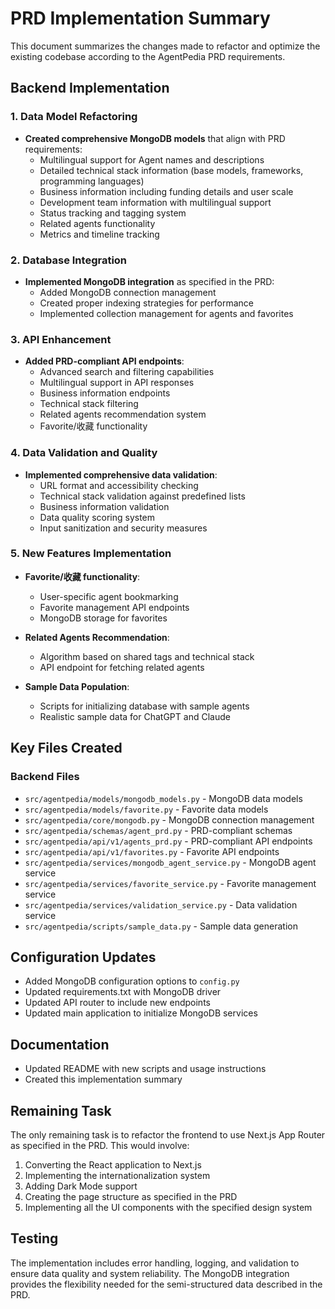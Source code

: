 # PRD Implementation Summary

This document summarizes the changes made to refactor and optimize the existing codebase according to the AgentPedia PRD requirements.

## Backend Implementation

### 1. Data Model Refactoring

- **Created comprehensive MongoDB models** that align with PRD requirements:
  - Multilingual support for Agent names and descriptions
  - Detailed technical stack information (base models, frameworks, programming languages)
  - Business information including funding details and user scale
  - Development team information with multilingual support
  - Status tracking and tagging system
  - Related agents functionality
  - Metrics and timeline tracking

### 2. Database Integration

- **Implemented MongoDB integration** as specified in the PRD:
  - Added MongoDB connection management
  - Created proper indexing strategies for performance
  - Implemented collection management for agents and favorites

### 3. API Enhancement

- **Added PRD-compliant API endpoints**:
  - Advanced search and filtering capabilities
  - Multilingual support in API responses
  - Business information endpoints
  - Technical stack filtering
  - Related agents recommendation system
  - Favorite/收藏 functionality

### 4. Data Validation and Quality

- **Implemented comprehensive data validation**:
  - URL format and accessibility checking
  - Technical stack validation against predefined lists
  - Business information validation
  - Data quality scoring system
  - Input sanitization and security measures

### 5. New Features Implementation

- **Favorite/收藏 functionality**:
  - User-specific agent bookmarking
  - Favorite management API endpoints
  - MongoDB storage for favorites

- **Related Agents Recommendation**:
  - Algorithm based on shared tags and technical stack
  - API endpoint for fetching related agents

- **Sample Data Population**:
  - Scripts for initializing database with sample agents
  - Realistic sample data for ChatGPT and Claude

## Key Files Created

### Backend Files
- `src/agentpedia/models/mongodb_models.py` - MongoDB data models
- `src/agentpedia/models/favorite.py` - Favorite data models
- `src/agentpedia/core/mongodb.py` - MongoDB connection management
- `src/agentpedia/schemas/agent_prd.py` - PRD-compliant schemas
- `src/agentpedia/api/v1/agents_prd.py` - PRD-compliant API endpoints
- `src/agentpedia/api/v1/favorites.py` - Favorite API endpoints
- `src/agentpedia/services/mongodb_agent_service.py` - MongoDB agent service
- `src/agentpedia/services/favorite_service.py` - Favorite management service
- `src/agentpedia/services/validation_service.py` - Data validation service
- `src/agentpedia/scripts/sample_data.py` - Sample data generation

## Configuration Updates

- Added MongoDB configuration options to `config.py`
- Updated requirements.txt with MongoDB driver
- Updated API router to include new endpoints
- Updated main application to initialize MongoDB services

## Documentation

- Updated README with new scripts and usage instructions
- Created this implementation summary

## Remaining Task

The only remaining task is to refactor the frontend to use Next.js App Router as specified in the PRD. This would involve:

1. Converting the React application to Next.js
2. Implementing the internationalization system
3. Adding Dark Mode support
4. Creating the page structure as specified in the PRD
5. Implementing all the UI components with the specified design system

## Testing

The implementation includes error handling, logging, and validation to ensure data quality and system reliability. The MongoDB integration provides the flexibility needed for the semi-structured data described in the PRD.